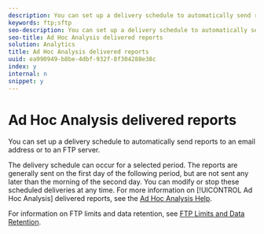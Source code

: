 ```yaml
---
description: You can set up a delivery schedule to automatically send reports to an email address or to an FTP server.
keywords: ftp;sftp
seo-description: You can set up a delivery schedule to automatically send reports to an email address or to an FTP server.
seo-title: Ad Hoc Analysis delivered reports
solution: Analytics
title: Ad Hoc Analysis delivered reports
uuid: ea990949-b8be-4dbf-932f-8f304288e38c
index: y
internal: n
snippet: y
---
```


# Ad Hoc Analysis delivered reports

You can set up a delivery schedule to automatically send reports to an email address or to an FTP server.

The delivery schedule can occur for a selected period. The reports are generally sent on the first day of the following period, but are not sent any later than the morning of the second day. You can modify or stop these scheduled deliveries at any time. For more information on [!UICONTROL Ad Hoc Analysis] delivered reports, see the [Ad Hoc Analysis Help](https://marketing.adobe.com/resources/help/en_US/dsc/index.html#Discover_Help).

For information on FTP limits and data retention, see [FTP Limits and Data Retention](../../ftp-and-sftp-bucket/ftp-limits.md#concept_8CAA1D8F27B3411AB902520AD6C9A70E). 

